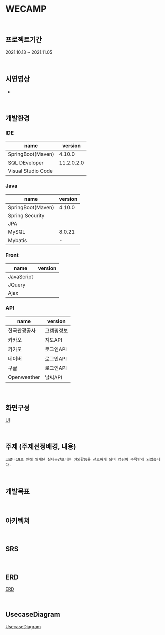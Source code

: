 WECAMP
=========

<br>


## 프로젝트기간
2021.10.13 ~ 2021.11.05

<br>

## 시연영상 
-

<br>

## 개발환경
### IDE
|name|version|
|------|---|
|SpringBoot(Maven)|4.10.0|
|SQL DEveloper|11.2.0.2.0|
|Visual Studio Code||


### Java
|name|version|
|------|---|
|SpringBoot(Maven)|4.10.0|
|Spring Security||
|JPA||
|MySQL|8.0.21|
|Mybatis|-|

### Front
|name|version|
|------|---|
|JavaScript||
|JQuery||
|Ajax|| 

### API
|name|version|
|------|---|
|한국관광공사|고캠핑정보|
|카카오|지도API|
|카카오|로그인API|
|네이버|로그인API|
|구글|로그인API|
|Openweather|날씨API|


<br>

## 화면구성
[UI](https://ovenapp.io/view/BoHZcBymXMHAbli3tSFhw1usIEwqosAi/)

<br>

## 주제 (주제선정배경, 내용)
`코로나19로 인해 밀폐된 실내공간보다는 야외활동을 선호하게 되며 캠핑이 주목받게 되었습니다.`

<br>

## 개발목표

<br>


## 아키텍쳐

<br>

## SRS

<br>

## ERD
[ERD](https://github.com/yoozung/WECAMP-Spring-Project/wiki/ERD)


<br>

## UsecaseDiagram
[UsecaseDiagram](https://github.com/yoozung/WECAMP-Spring-Project/wiki/Usecase-Diagram)
